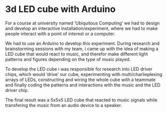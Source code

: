 3d LED cube with Arduino
========================

For a course at university named ‘Ubiquitous Computing’ we had to design and develop an interactive installation/experiment, where we had to make people interact with a point of interest or a computer.

We had to use an Arduino to develop this experiment. During research and brainstorming sessions with my team, i came up with the idea of making a LED cube that would react to music, and therefor make different light patterns and figures depending on the type of music played.

To develop the LED cube i was responsible for research into LED driver chips, which would ‘drive’ our cube, experimenting with multi/charlieplexing arrays of LEDs, constructing and wiring the whole cube with a teammate and finally coding the patterns and interactions with the music and the LED driver chip.

The final result was a 5x5x5 LED cube that reacted to music signals while transfering the music from an audio device to a speaker.